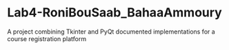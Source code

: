 # Lab4-RoniBouSaab_BahaaAmmoury
A project combining Tkinter and PyQt documented implementations for a course registration platform

